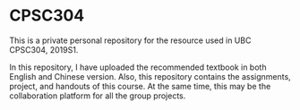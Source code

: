 # CPSC304
This is a private personal repository for the resource used in UBC CPSC304, 2019S1. 

In this repository, I have uploaded the recommended textbook in both English and Chinese version. Also, this repository contains the assignments, project, and handouts of this course. At the same time, this may be the collaboration platform for all the group projects.


